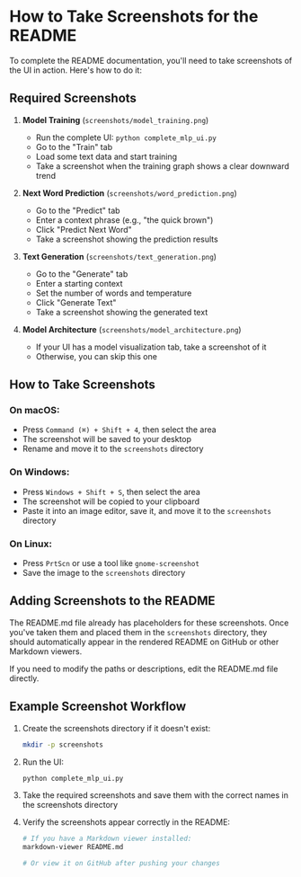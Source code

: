 # How to Take Screenshots for the README

To complete the README documentation, you'll need to take screenshots of the UI in action. Here's how to do it:

## Required Screenshots

1. **Model Training** (`screenshots/model_training.png`)
   - Run the complete UI: `python complete_mlp_ui.py`
   - Go to the "Train" tab
   - Load some text data and start training
   - Take a screenshot when the training graph shows a clear downward trend

2. **Next Word Prediction** (`screenshots/word_prediction.png`)
   - Go to the "Predict" tab
   - Enter a context phrase (e.g., "the quick brown")
   - Click "Predict Next Word"
   - Take a screenshot showing the prediction results

3. **Text Generation** (`screenshots/text_generation.png`)
   - Go to the "Generate" tab
   - Enter a starting context
   - Set the number of words and temperature
   - Click "Generate Text"
   - Take a screenshot showing the generated text

4. **Model Architecture** (`screenshots/model_architecture.png`)
   - If your UI has a model visualization tab, take a screenshot of it
   - Otherwise, you can skip this one

## How to Take Screenshots

### On macOS:
- Press `Command (⌘) + Shift + 4`, then select the area
- The screenshot will be saved to your desktop
- Rename and move it to the `screenshots` directory

### On Windows:
- Press `Windows + Shift + S`, then select the area
- The screenshot will be copied to your clipboard
- Paste it into an image editor, save it, and move it to the `screenshots` directory

### On Linux:
- Press `PrtScn` or use a tool like `gnome-screenshot`
- Save the image to the `screenshots` directory

## Adding Screenshots to the README

The README.md file already has placeholders for these screenshots. Once you've taken them and placed them in the `screenshots` directory, they should automatically appear in the rendered README on GitHub or other Markdown viewers.

If you need to modify the paths or descriptions, edit the README.md file directly.

## Example Screenshot Workflow

1. Create the screenshots directory if it doesn't exist:
   ```bash
   mkdir -p screenshots
   ```

2. Run the UI:
   ```bash
   python complete_mlp_ui.py
   ```

3. Take the required screenshots and save them with the correct names in the screenshots directory

4. Verify the screenshots appear correctly in the README:
   ```bash
   # If you have a Markdown viewer installed:
   markdown-viewer README.md
   
   # Or view it on GitHub after pushing your changes
   ```